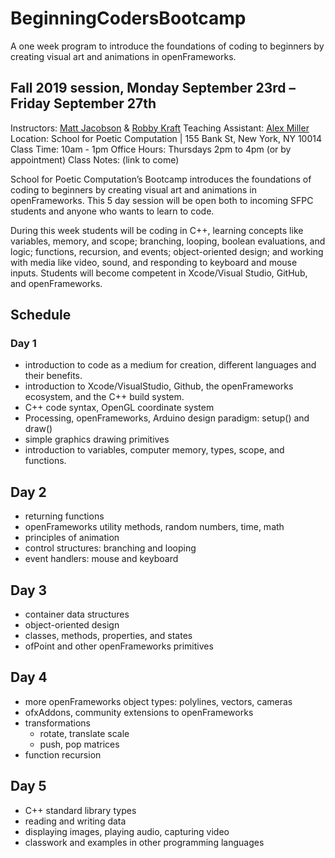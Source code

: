 # BeginningCodersBootcamp
A one week program to introduce the foundations of coding to beginners by creating visual art and animations in openFrameworks.

## Fall 2019 session, Monday September 23rd – Friday September 27th
Instructors: [Matt Jacobson](http://iammattjacobson.com/) & [Robby Kraft](http://robbykraft.com/)
Teaching Assistant: [Alex Miller](http://spacefiller.space/)
Location: School for Poetic Computation | 155 Bank St, New York, NY 10014
Class Time: 10am - 1pm
Office Hours: Thursdays 2pm to 4pm (or by appointment)
Class Notes: (link to come)

School for Poetic Computation’s Bootcamp introduces the foundations of coding to beginners by creating visual art and animations in openFrameworks. This 5 day session will be open both to incoming SFPC students and anyone who wants to learn to code. 

During this week students will be coding in C++, learning concepts like variables, memory, and scope; branching, looping, boolean evaluations, and logic; functions, recursion, and events; object-oriented design; and working with media like video, sound, and responding to keyboard and mouse inputs. Students will become competent in Xcode/Visual Studio, GitHub, and openFrameworks.

## Schedule
### Day 1
- introduction to code as a medium for creation, different languages and their benefits.
- introduction to Xcode/VisualStudio, Github, the openFrameworks ecosystem, and the C++ build system.
- C++ code syntax, OpenGL coordinate system
- Processing, openFrameworks, Arduino design paradigm: setup() and draw()
- simple graphics drawing primitives
- introduction to variables, computer memory, types, scope, and functions.

## Day 2
- returning functions
- openFrameworks utility methods, random numbers, time, math
- principles of animation
- control structures: branching and looping
- event handlers: mouse and keyboard

## Day 3
- container data structures
- object-oriented design
- classes, methods, properties, and states
- ofPoint and other openFrameworks primitives

## Day 4
- more openFrameworks object types: polylines, vectors, cameras
- ofxAddons, community extensions to openFrameworks
- transformations
  - rotate, translate scale
  - push, pop matrices
- function recursion

## Day 5
- C++ standard library types
- reading and writing data
- displaying images, playing audio, capturing video
- classwork and examples in other programming languages

